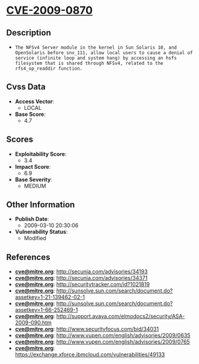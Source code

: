 
# [CVE-2009-0870](https://cve.mitre.org/cgi-bin/cvename.cgi?name=CVE-2009-0870)

## Description

- `The NFSv4 Server module in the kernel in Sun Solaris 10, and OpenSolaris before snv_111, allow local users to cause a denial of service (infinite loop and system hang) by accessing an hsfs filesystem that is shared through NFSv4, related to the rfs4_op_readdir function.`

## Cvss Data

- **Access Vector**:
  - LOCAL
- **Base Score**:
  - 4.7

## Scores

- **Exploitability Score**:
  - 3.4
- **Impact Score**:
  - 6.9
- **Base Severity**:
  - MEDIUM

## Other Information

- **Publish Date**:
  - 2009-03-10 20:30:06
- **Vulnerability Status**:
  - Modified

## References

- **cve@mitre.org**: http://secunia.com/advisories/34193
- **cve@mitre.org**: http://secunia.com/advisories/34371
- **cve@mitre.org**: http://securitytracker.com/id?1021819
- **cve@mitre.org**: http://sunsolve.sun.com/search/document.do?assetkey=1-21-139462-02-1
- **cve@mitre.org**: http://sunsolve.sun.com/search/document.do?assetkey=1-66-252469-1
- **cve@mitre.org**: http://support.avaya.com/elmodocs2/security/ASA-2009-090.htm
- **cve@mitre.org**: http://www.securityfocus.com/bid/34031
- **cve@mitre.org**: http://www.vupen.com/english/advisories/2009/0635
- **cve@mitre.org**: http://www.vupen.com/english/advisories/2009/0765
- **cve@mitre.org**: https://exchange.xforce.ibmcloud.com/vulnerabilities/49133
